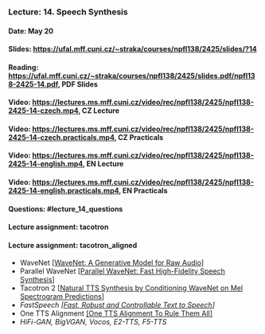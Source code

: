 ### Lecture: 14. Speech Synthesis
#### Date: May 20
#### Slides: https://ufal.mff.cuni.cz/~straka/courses/npfl138/2425/slides/?14
#### Reading: https://ufal.mff.cuni.cz/~straka/courses/npfl138/2425/slides.pdf/npfl138-2425-14.pdf, PDF Slides
#### Video: https://lectures.ms.mff.cuni.cz/video/rec/npfl138/2425/npfl138-2425-14-czech.mp4, CZ Lecture
#### Video: https://lectures.ms.mff.cuni.cz/video/rec/npfl138/2425/npfl138-2425-14-czech.practicals.mp4, CZ Practicals
#### Video: https://lectures.ms.mff.cuni.cz/video/rec/npfl138/2425/npfl138-2425-14-english.mp4, EN Lecture
#### Video: https://lectures.ms.mff.cuni.cz/video/rec/npfl138/2425/npfl138-2425-14-english.practicals.mp4, EN Practicals
#### Questions: #lecture_14_questions
#### Lecture assignment: tacotron
#### Lecture assignment: tacotron_aligned

- WaveNet [[WaveNet: A Generative Model for Raw Audio](https://arxiv.org/abs/1609.03499)]
- Parallel WaveNet [[Parallel WaveNet: Fast High-Fidelity Speech Synthesis](https://arxiv.org/abs/1711.10433)]
- Tacotron 2 [[Natural TTS Synthesis by Conditioning WaveNet on Mel Spectrogram Predictions](https://arxiv.org/abs/1712.05884)]
- _FastSpeech [[Fast, Robust and Controllable Text to Speech](https://arxiv.org/abs/1905.09263)]_
- One TTS Alignment [[One TTS Alignment To Rule Them All]](https://arxiv.org/abs/2108.10447)
- _HiFi-GAN, BigVGAN, Vocos, E2-TTS, F5-TTS_
